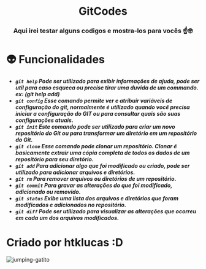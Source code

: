 <h1 align = "center"> GitCodes </h1>
<h3 align = "center"> Aqui irei testar alguns codigos e mostra-los para vocês ☝️🤓 </h3>

# 👽 Funcionalidades
<h5 align = "left"> 
  
- `git help`  Pode ser utilizado para exibir informações de ajuda, pode ser util para caso esqueca ou precise tirar uma duvida de um commando.
ex: (git help add)
- `git config` Esse comando permite ver e atribuir variáveis de configuração do git, normalmente é utilizado quando você precisa iniciar a configuração do GIT ou para consultar quais são suas configurações atuais.
- `git init` Este comando pode ser utilizado para criar um novo repositório do Git ou para transformar um diretório em um repositório do Git.
- `git clone` Esse comando pode clonar um repositório. Clonar é basicamente extrair uma cópia completa de todos os dados de um repositório para seu diretório.
- `git add` Para adicionar algo que foi modificado ou criado, pode ser utilizado para adicionar arquivos e diretórios.
- `git rm` Para remover arquivos ou diretórios de um repositório.
- `git commit` Para gravar as alterações do que foi modificado, adicionado ou removido.
- `git status` Exibe uma lista dos arquivos e diretórios que foram modificados e adicionados no repositório.
- `git diff` Pode ser utilizado para visualizar as alterações que ocorreu em cada um dos arquivos modificados.
</h5>

# Criado por htklucas :D 
![jumping-gatito](https://github.com/htklucas/PrimeiroCommit/assets/161860612/991798d5-fddc-48e7-8942-6da1a2a2cccd)
